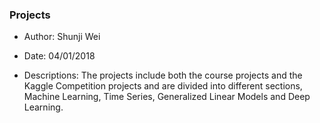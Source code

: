 ### Projects

+ Author: Shunji Wei
+ Date: 04/01/2018

+ Descriptions: The projects include both the course projects and the Kaggle Competition projects and are divided into different sections, Machine Learning, Time Series, Generalized Linear Models and Deep Learning.

